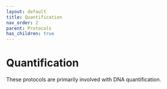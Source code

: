 ```yaml
---
layout: default
title: Quantification
nav_order: 2
parent: Protocols
has_children: true
---
```

# Quantification

These protocols are primarily involved with DNA quantification. 

